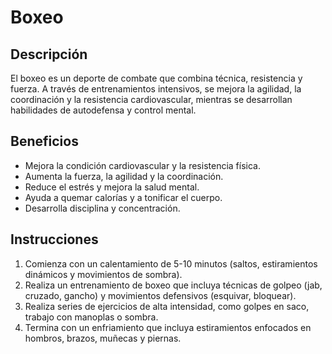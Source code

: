 # Boxeo

## Descripción
El boxeo es un deporte de combate que combina técnica, resistencia y fuerza. A través de entrenamientos intensivos, se mejora la agilidad, la coordinación y la resistencia cardiovascular, mientras se desarrollan habilidades de autodefensa y control mental.

## Beneficios
- Mejora la condición cardiovascular y la resistencia física.
- Aumenta la fuerza, la agilidad y la coordinación.
- Reduce el estrés y mejora la salud mental.
- Ayuda a quemar calorías y a tonificar el cuerpo.
- Desarrolla disciplina y concentración.

## Instrucciones
1. Comienza con un calentamiento de 5-10 minutos (saltos, estiramientos dinámicos y movimientos de sombra).
2. Realiza un entrenamiento de boxeo que incluya técnicas de golpeo (jab, cruzado, gancho) y movimientos defensivos (esquivar, bloquear).
3. Realiza series de ejercicios de alta intensidad, como golpes en saco, trabajo con manoplas o sombra.
4. Termina con un enfriamiento que incluya estiramientos enfocados en hombros, brazos, muñecas y piernas.

